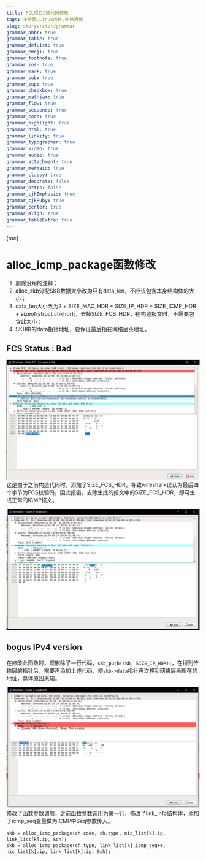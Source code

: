 ```yaml
---
title: PCL项目C端代码修改
tags: 多链路,Linux内核,网络通信
slug: storywriter/grammar
grammar_abbr: true
grammar_table: true
grammar_defList: true
grammar_emoji: true
grammar_footnote: true
grammar_ins: true
grammar_mark: true
grammar_sub: true
grammar_sup: true
grammar_checkbox: true
grammar_mathjax: true
grammar_flow: true
grammar_sequence: true
grammar_code: true
grammar_highlight: true
grammar_html: true
grammar_linkify: true
grammar_typographer: true
grammar_video: true
grammar_audio: true
grammar_attachment: true
grammar_mermaid: true
grammar_classy: true
grammar_decorate: false
grammar_attrs: false
grammar_cjkEmphasis: true
grammar_cjkRuby: true
grammar_center: true
grammar_align: true
grammar_tableExtra: true
---
```



[toc]
# alloc_icmp_package函数修改

1. 删除没用的注释；
2. alloc_skb分配SKB数据大小改为只有data_len，不应该包含本身结构体的大小；
3. data_len大小改为2 + SIZE_MAC_HDR + SIZE_IP_HDR + SIZE_ICMP_HDR + sizeof(struct chkhdr);，去掉SIZE_FCS_HDR，在构造报文时，不需要包含此大小；
4. SKB中的data指针地址，要保证最后指在网络层头地址。

## FCS Status : Bad

![构造的ICMP报文提示错误](./images/1654604153953.png)
这是由于之前构造代码时，添加了SIZE_FCS_HDR，导致wireshark误认为最后四个字节为FCS校验码，因此报错。去除生成的报文中的SIZE_FCS_HDR，即可生成正常的ICMP报文。

![无FCS校验错误信息](./images/1654604301038.png)
## bogus IPv4 version
在修改此函数时，误删除了一行代码，`skb_push(skb, SIZE_IP_HDR);`，在得到传输层的指针后，需要再添加上述代码，使`skb->data`指针再次移到网络层头所在的地址，具体原因未知。

![bogus IPv4 version](./images/1654604415789.png)
修改了函数参数调用，之前函数参数调用为第一行，修改了link_info结构体，添加了icmp_seq变量做为ICMP中Seq参数传入。

``` c?linenums
skb = alloc_icmp_package(ch.code, ch.type, nic_list[k].ip, link_list[k].ip, &ch);
skb = alloc_icmp_package(ch.type, link_list[k].icmp_seq++, nic_list[k].ip, link_list[k].ip, &ch);
```